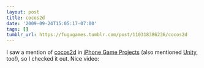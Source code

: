 ```yaml
---
layout: post
title: cocos2d
date: '2009-09-24T15:05:17-07:00'
tags: []
tumblr_url: https://fugugames.tumblr.com/post/110318386236/cocos2d
---
```

I saw a mention of [cocos2d](http://cocos2d.org/) in [iPhone Game Projects](http://www.apress.com/book/view/1430219688) (also mentioned [Unity](http://unity3d.com/), too!), so I checked it out. Nice video:


